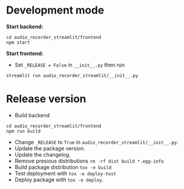 # Development mode
**Start backend:**
```shell
cd audio_recorder_streamlit/frontend
npm start
```

**Start frontend:**
- Set `_RELEASE = False` in `__init__.py` then run
```shell
streamlit run audio_recorder_streamlit/__init__.py
```

# Release version
- Build backend
```shell
cd audio_recorder_streamlit/frontend
npm run build
```

- Change `_RELEASE` to `True` in `audio_recorder_streamlit/__init__.py`.
- Update the package version.
- Update the changelog.
- Remove presious distributions `rm -rf dist build *.egg-info`
- Build package distribution `tox -e build`
- Test deployment with `tox -e deploy-test`
- Deploy package with `tox -e deploy`.

